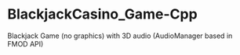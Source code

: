 # BlackjackCasino_Game-Cpp
Blackjack Game (no graphics) with 3D audio (AudioManager based in FMOD API)
